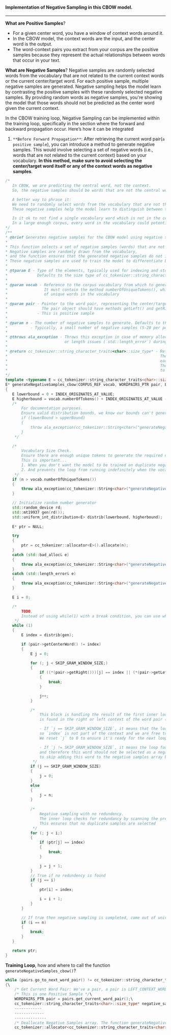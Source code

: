 #### Implementation of Negative Sampling in this CBOW model.
---
**What are Positive Samples**?
- For a given center word, you have a window of context words around it.
- In the CBOW model, the context words are the input, and the center word is the output.
- The word-context pairs you extract from your corpus are the positive samples because they represent the actual relationships between words that occur in your text.

**What are Negative Samples**?
Negative samples are randomly selected words from the vocabulary that are not related to the current context words or the current center/target word. For each positive sample, multiple negative samples are generated. Negative sampling helps the model learn by contrasting the positive samples with these randomly selected negative samples. By providing random words as negative samples, you're showing the model that those words should not be predicted as the center word given the current context.

In the CBOW training loop, Negative Sampling can be implemented within the training loop, specifically in the section where the forward and backward propagation occur. Here’s how it can be integrated
1. `**Before Forward Propagation**`: After retrieving the current word pair(`a positive sample`), you can introduce a method to generate negative samples. This would involve selecting a set of negative words (i.e., words that are not related to the current context) based on your vocabulary. **In this method, make sure to avoid selecting the center/target word itself or any of the context words as negative samples**.
 ```C++
/*    
    In CBOW, we are predicting the central word, not the context.
    So, the negative samples should be words that are not the central word (target) but could be drawn from the entire vocabulary

    A better way to phrase it:
    We need to randomly select words from the vocabulary that are not the target (central) word when given a context of surrounding words.
    These negative samples help the model learn to distinguish between the true target word and unrelated words

    Is it ok to not find a single vocabulary word which is not in the center of context window?
    In a large enough corpus, every word in the vocabulary could potentially be the central word for some context window at some point
 */
/**
 * @brief Generates negative samples for the CBOW model using negative sampling
 *
 * This function selects a set of negative samples (words) that are not related to the current target word (central word) being predicted.
 * Negative samples are randomly drawn from the vocabulary,
 * and the function ensures that the generated negative samples do not include the target word (central word) of the current context.
 * These negative samples are used to train the model to differentiate between the correct (target) word and unrelated (negative) words
 *
 * @tparam E - Type of the elements, typically used for indexing and storing sizes.
 *             Defaults to the size type of cc_tokenizer::string_character_traits<char>
 *
 * @param vocab - Reference to the corpus vocabulary from which to generate negative samples. 
 *                It must contain the method numberOfUniqueTokens(), which returns the total number 
 *                of unique words in the vocabulary
 *
 * @param pair - Pointer to the word pair, representing the center/target word, left and right context words in the CBOW model.
 *               The pair object should have methods getLeft() and getRight() that return arrays of context words.
 *             - This is positive sample
 *
 * @param n - The number of negative samples to generate. Defaults to the size of the skip-gram window (CBOW_NEGATIVE_SAMPLE_SIZE).
 *          - Typically, a small number of negative samples (5-20 per positive sample) are selected to avoid too many unnecessary computations
 *
 * @throws ala_exception - Throws this exception in case of memory allocation errors (`std::bad_alloc`) 
 *                         or length issues (`std::length_error`) during dynamic memory allocation
 *
 * @return cc_tokenizer::string_character_traits<char>::size_type* - Returns a pointer to an array of negative samples.
 *                                                                   The array contains `n` negative samples, where 
 *                                                                   each sample is an index into the vocabulary.
 *                                                                   The caller is responsible for deallocating this memory 
 *                                                                   to avoid memory leaks
 */
template <typename E = cc_tokenizer::string_character_traits<char>::size_type>
E* generateNegativeSamples_cbow(CORPUS_REF vocab, WORDPAIRS_PTR pair, E n = CBOW_NEGAIVE_SAMPLE_SIZE) throw (ala_exception)
{    
    E lowerbound = 0 + INDEX_ORIGINATES_AT_VALUE;
    E higherbound = vocab.numberOfTokens() + INDEX_ORIGINATES_AT_VALUE - 1;
    /*    
        For documentation purposes. 
        Ensure valid distribution bounds, we know our bounds can't generate negative random numbers
        if (lowerBound > upperBound) 
        {
            throw ala_exception(cc_tokenizer::String<char>("generateNegativeSamples() Error: Invalid bounds for random distribution."));
        }
     */

    /*
        Vocabulary Size Check.
        Ensure there are enough unique tokens to generate the required number of negative samples without redundancy. 
        This is important...
        1. When you don't want the model to be trained on duplicate negative examples.
        2. And prevents the loop from running indefinitely when the vocabulary is too small.
     */    
    if (n > vocab.numberOfUniqueTokens())
    {
        throw ala_exception(cc_tokenizer::String<char>("generateNegativeSamples() Error: Vocabulary size too small."));
    }

    // Initialize random number generator
    std::random_device rd;
    std::mt19937 gen(rd());
    std::uniform_int_distribution<E> distrib(lowerbound, higherbound);
    
    E* ptr = NULL;

    try 
    {
        ptr = cc_tokenizer::allocator<E>().allocate(n);
    }
    catch (std::bad_alloc& e)
    {
        throw ala_exception(cc_tokenizer::String<char>("generateNegativeSamples() Error: std::bad_alloc caught. ") + cc_tokenizer::String<char>(e.what()));
    }    
    catch (std::length_error& e)
    {
        throw ala_exception(cc_tokenizer::String<char>("generateNegativeSamples() Error: std::length_error caught. ") + cc_tokenizer::String<char>(e.what()));
    }

    E i = 0;

    /*
        TODO,
        Instead of using while(1) with a break condition, you can use while(i < n) to clarify the intent and reduce potential confusion
     */
    while (1)
    {
        E index = distrib(gen);

        if (pair->getCenterWord() != index)
        {
            E j = 0;

            for (; j < SKIP_GRAM_WINDOW_SIZE;)
            {
                if ((*(pair->getRight()))[j] == index || (*(pair->getLeft()))[j] == index)
                {
                    break;
                }

                j++;
            }

            /*
                This block is handling the result of the first inner loop, which checks whether the randomly selected `index` 
                is found in the right or left context of the word pair (i.e., if it's part of the context window).

                - If `j == SKIP_GRAM_WINDOW_SIZE`, it means that the loop completed without finding the `index` in the context,
                so `index` is not part of the context and we are free to proceed further. 
                We reset `j` to 0 to ensure it's ready for the next loop, which checks for redundancy in the negative samples array.

                - If `j != SKIP_GRAM_WINDOW_SIZE`, it means the loop found that `index` is part of the context (either left or right),
                and therefore this word should not be selected as a negative sample. Setting `j = n` forces the outer loop
                to skip adding this word to the negative samples array by failing the subsequent redundancy check.
             */
            if (j == SKIP_GRAM_WINDOW_SIZE)
            {
                j = 0;
            }
            else 
            {
                j = n;
            }
            
            /* 
                Negative sampling with no redundency.            
                The inner loop checks for redundancy by scanning the previously selected indices in the ptr array.
                This ensures that no duplicate samples are selected
             */            
            for (; j < i;)
            {
                if (ptr[j] == index)
                {
                    break;
                }

                j = j + 1;
            } 
            // True if no redundency is found           
            if (j == i)
            {    
                ptr[i] = index;

                i = i + 1;
            }
        }

        // If true then negative sampling is completed, come out of universal loop
        if (i == n)
        {
            break;
        }
    }

    return ptr;
}
```
**Training Loop**, how and where to call the function `generateNegativeSamples_cbow()`?
```C++
while (pairs.go_to_next_word_pair() != cc_tokenizer::string_character_traits<char>::eof())\
{\
    /* Get Current Word Pair: We've a pair, a pair is LEFT_CONTEXT_WORD/S CENTER_WORD and RIGHT_CONTEXT_WORD/S */\
    /* This is one Positive Sample */\
    WORDPAIRS_PTR pair = pairs.get_current_word_pair();\
    cc_tokenizer::string_character_traits<char>::size_type* negative_samples_ptr = generateNegativeSamples_cbow(vocab, pair, static_cast<cc_tokenizer::string_character_traits<char>::size_type>(CBOW_NEGATIVE_SAMPLE_SIZE));\
    ------------
    -------------
    --------------
    /* Deallocate Negative Samples array. The function generateNegativeSamples_cbow() returns a pointer to array of negative samples. The calling function is responsible for deallocation */\
    cc_tokenizer::allocator<cc_tokenizer::string_character_traits<char>::size_type>().deallocate(negative_samples_ptr);\
```
